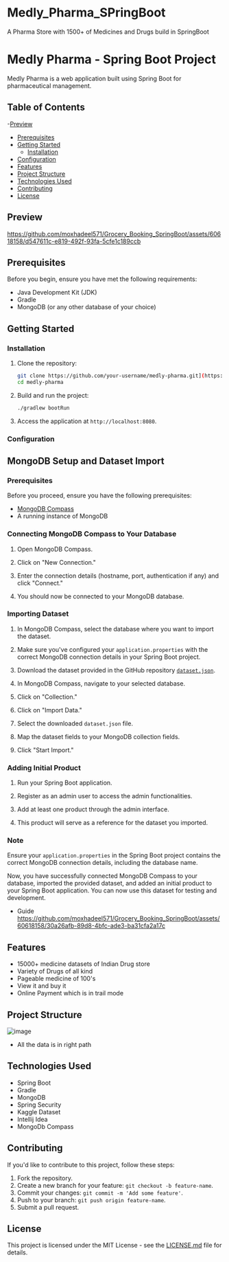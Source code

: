 # Medly_Pharma_SPringBoot
A Pharma Store with 1500+ of Medicines and Drugs build in SpringBoot 
# Medly Pharma - Spring Boot Project

Medly Pharma is a web application built using Spring Boot for pharmaceutical management.

## Table of Contents
-[Preview](#preview)
- [Prerequisites](#prerequisites)
- [Getting Started](#getting-started)
  - [Installation](#installation)
- [Configuration](#configuration)
- [Features](#features)
- [Project Structure](#project-structure)
- [Technologies Used](#technologies-used)
- [Contributing](#contributing)
- [License](#license)
## Preview

https://github.com/moxhadeel571/Grocery_Booking_SpringBoot/assets/60618158/d547611c-e819-492f-93fa-5cfe1c189ccb


## Prerequisites

Before you begin, ensure you have met the following requirements:

- Java Development Kit (JDK)
- Gradle
- MongoDB (or any other database of your choice)

## Getting Started

### Installation

1. Clone the repository:

    ```bash
    git clone https://github.com/your-username/medly-pharma.git](https://github.com/moxhadeel571/Medly_Pharma_SPringBoot.git
    cd medly-pharma
    ```

2. Build and run the project:

    ```bash
    ./gradlew bootRun
    ```

3. Access the application at `http://localhost:8080`.

### Configuration

## MongoDB Setup and Dataset Import

### Prerequisites

Before you proceed, ensure you have the following prerequisites:

- [MongoDB Compass](https://www.mongodb.com/try/download/compass)
- A running instance of MongoDB

### Connecting MongoDB Compass to Your Database

1. Open MongoDB Compass.

2. Click on "New Connection."

3. Enter the connection details (hostname, port, authentication if any) and click "Connect."

4. You should now be connected to your MongoDB database.

### Importing Dataset

1. In MongoDB Compass, select the database where you want to import the dataset.

2. Make sure you've configured your `application.properties` with the correct MongoDB connection details in your Spring Boot project.

3. Download the dataset provided in the GitHub repository [`dataset.json`](https://drive.google.com/file/d/1O0vXtrycJ3bgVCNXStS76tmUV9PQmZuA/view?usp=drive_link).

4. In MongoDB Compass, navigate to your selected database.

5. Click on "Collection."

6. Click on "Import Data."

7. Select the downloaded `dataset.json` file.

8. Map the dataset fields to your MongoDB collection fields.

9. Click "Start Import."

### Adding Initial Product

1. Run your Spring Boot application.

2. Register as an admin user to access the admin functionalities.

3. Add at least one product through the admin interface.

4. This product will serve as a reference for the dataset you imported.

### Note

Ensure your `application.properties` in the Spring Boot project contains the correct MongoDB connection details, including the database name.

Now, you have successfully connected MongoDB Compass to your database, imported the provided dataset, and added an initial product to your Spring Boot application. You can now use this dataset for testing and development.

-  Guide 
https://github.com/moxhadeel571/Grocery_Booking_SpringBoot/assets/60618158/30a26afb-89d8-4bfc-ade3-ba31cfa2a17c


## Features

- 15000+ medicine datasets of Indian Drug store
- Variety of Drugs of all kind
- Pageable medicine of 100's
- View it and buy it
- Online Payment which is in trail mode

## Project Structure

![image](https://github.com/moxhadeel571/Medly_Pharma_SPringBoot/assets/60618158/93611492-907b-4a85-bdcd-7d5ca31ce373)

- All the data is in right path 

## Technologies Used

- Spring Boot
- Gradle
- MongoDB
- Spring Security
- Kaggle Dataset
- Intellij Idea
- MongoDb Compass

## Contributing

If you'd like to contribute to this project, follow these steps:

1. Fork the repository.
2. Create a new branch for your feature: `git checkout -b feature-name`.
3. Commit your changes: `git commit -m 'Add some feature'`.
4. Push to your branch: `git push origin feature-name`.
5. Submit a pull request.

## License

This project is licensed under the MIT License - see the [LICENSE.md](LICENSE.md) file for details.
